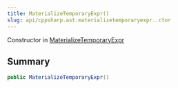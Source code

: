 ```yaml
---
title: MaterializeTemporaryExpr()
slug: api/cppsharp.ast.materializetemporaryexpr..ctor
---
```

Constructor in [MaterializeTemporaryExpr](/api/cppsharp/ast/materializetemporaryexpr)

## Summary



```csharp
public MaterializeTemporaryExpr()
```

